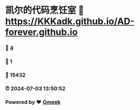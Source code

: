 # 凯尔的代码烹饪室 :link: https://KKKadk.github.io/AD-forever.github.io 
### :page_facing_up: [4](https://KKKadk.github.io/AD-forever.github.io/tag.html) 
### :speech_balloon: 1 
### :hibiscus: 15432 
### :alarm_clock: 2024-07-03 13:50:52 
### Powered by :heart: [Gmeek](https://github.com/Meekdai/Gmeek)
